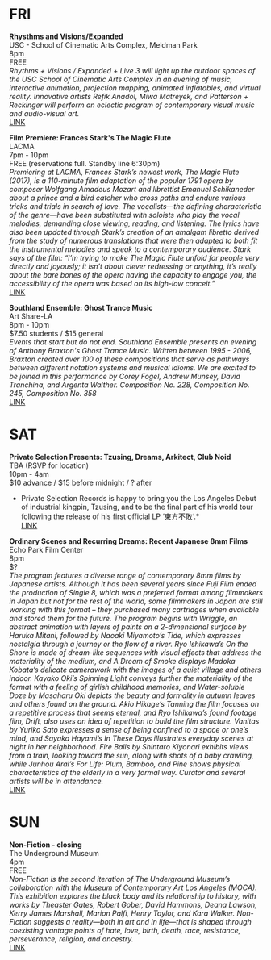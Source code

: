 # FRI
**Rhysthms and Visions/Expanded**  
USC - School of Cinematic Arts Complex, Meldman Park  
8pm  
FREE  
*Rhythms + Visions / Expanded + Live 3 will light up the outdoor spaces of the USC School of Cinematic Arts Complex in an evening of music, interactive animation, projection mapping, animated inflatables, and virtual reality. Innovative artists Refik Anadol, Miwa Matreyek, and Patterson + Reckinger will perform an eclectic program of contemporary visual music and audio-visual art.*  
[LINK](http://visionsandvoices.usc.edu/)  

**Film Premiere: Frances Stark's The Magic Flute**  
LACMA  
7pm - 10pm  
FREE (reservations full. Standby line 6:30pm)  
*Premiering at LACMA, Frances Stark’s newest work, The Magic Flute (2017), is a 110-minute film adaptation of the popular 1791 opera by composer Wolfgang Amadeus Mozart and librettist Emanuel Schikaneder about a prince and a bird catcher who cross paths and endure various tricks and trials in search of love. The vocalists—the defining characteristic of the genre—have been substituted with soloists who play the vocal melodies, demanding close viewing, reading, and listening. The lyrics have also been updated through Stark’s creation of an amalgam libretto derived from the study of numerous translations that were then adapted to both fit the instrumental melodies and speak to a contemporary audience. Stark says of the film: “I’m trying to make The Magic Flute unfold for people very directly and joyously; it isn’t about clever redressing or anything, it’s really about the bare bones of the opera having the capacity to engage you, the accessibility of the opera was based on its high-low conceit.”*  
[LINK](http://www.lacma.org/event/magic-flute)  

**Southland Ensemble: Ghost Trance Music**  
Art Share-LA  
8pm - 10pm  
$7.50 students / $15 general  
*Events that start but do not end. Southland Ensemble presents an evening of Anthony Braxton's Ghost Trance Music. Written between 1995 - 2006, Braxton created over 100 of these compositions that serve as pathways between different notation systems and musical idioms. We are excited to be joined in this performance by Corey Fogel, Andrew Munsey, David Tranchina, and Argenta Walther.  Composition No. 228, Composition No. 245,  Composition No. 358*  
[LINK](http://www.brownpapertickets.com/event/2917580)  

# SAT
**Private Selection Presents: Tzusing, Dreams, Arkitect, Club Noid**  
TBA (RSVP for location)  
10pm - 4am  
$10 advance / $15 before midnight / ? after  
* Private Selection Records is happy to bring you the Los Angeles Debut of industrial kingpin, Tzusing, and to be the final part of his world tour following the release of his first official LP ‘東方不敗‘.*  
[LINK](http://privateselectionrecords.net/operator)  

**Ordinary Scenes and Recurring Dreams: Recent Japanese 8mm Films**  
Echo Park Film Center  
8pm  
$?  
*The program features a diverse range of contemporary 8mm films by Japanese artists. Although it has been several years since Fuji Film ended the production of Single 8, which was a preferred format among filmmakers in Japan but not for the rest of the world, some filmmakers in Japan are still working with this format – they purchased many cartridges when available and stored them for the future. The program begins with Wriggle, an abstract animation with layers of paints on a 2-dimensional surface by Haruka Mitani, followed by Naoaki Miyamoto’s Tide, which expresses nostalgia through a journey or the flow of a river. Ryo Ishikawa’s On the Shore is made of dream-like sequences with visual effects that address the materiality of the medium, and A Dream of Smoke displays Madoka Kobata’s delicate camerawork with the images of a quiet village and others indoor. Kayako Oki’s Spinning Light conveys further the materiality of the format with a feeling of girlish childhood memories, and Water-soluble Doze by Masaharu Oki depicts the beauty and formality in autumn leaves and others found on the ground. Akio Hikage’s Tanning the film focuses on a repetitive process that seems eternal, and Ryo Ishikawa’s found footage film, Drift, also uses an idea of repetition to build the film structure. Vanitas by Yuriko Sato expresses a sense of being confined to a space or one’s mind, and Sayaka Hayami’s In These Days illustrates everyday scenes at night in her neighborhood. Fire Balls by Shintaro Kiyonari exhibits views from a train, looking toward the sun, along with shots of a baby crawling, while Junhou Arai’s For Life: Plum, Bamboo, and Pine shows physical characteristics of the elderly in a very formal way. Curator and several artists will be in attendance.*  
[LINK](http://www.echoparkfilmcenter.org/events/recent-8mm-films-from-japan/)  

# SUN
**Non-Fiction - closing**  
The Underground Museum  
4pm  
FREE  
*Non-Fiction is the second iteration of The Underground Museum’s collaboration with the Museum of Contemporary Art Los Angeles (MOCA). This exhibition explores the black body and its relationship to history, with works by Theaster Gates, Robert Gober, David Hammons, Deana Lawson, Kerry James Marshall, Marion Palfi, Henry Taylor, and Kara Walker. Non-Fiction suggests a reality—both in art and in life—that is shaped through coexisting vantage points of hate, love, birth, death, race, resistance, perseverance, religion, and ancestry.*  
[LINK](http://theunderground-museum.org/Non-Fiction)  
